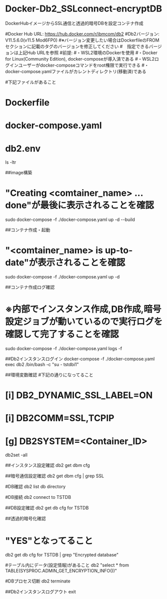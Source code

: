 # Docker-Db2_SSLconnect-encryptDB
DockerHubイメージからSSL通信と透過的暗号DBを設定コンテナ作成

#Docker Hub URL: https://hub.docker.com/r/ibmcom/db2
#Db2バージョン: V11.5.6.0(v11.5 Mod6FP0)
#※バージョン変更したい場合はDockerfileのFROMセクションに記載のタグのバージョンを修正してください
#　指定できるバージョンは上記Hub URLを参照
#前提:
#・WSL2環境のDockerを使用
#・Docker for Linux(Community Edition), docker-composeが導入済である
#・WSL2ログインユーザーがdocker-composeコマンドをroot権限で実行できる
#・docker-compose.yamlファイルがカレントディレクトリ(移動済)である

#下記ファイルがあること
# Dockerfile
# docker-compose.yaml
# db2.env
ls -ltr

##image構築
# "Creating <comtainer_name> ... done"が最後に表示されることを確認
sudo docker-compose -f ./docker-compose.yaml up -d --build

##コンテナ作成・起動
# "<comtainer_name> is up-to-date"が表示されることを確認
sudo docker-compose -f ./docker-compose.yaml up -d

##コンテナ作成ログ確認
# ※内部でインスタンス作成,DB作成,暗号設定ジョブが動いているので実行ログを確認して完了することを確認
sudo docker-compose -f ./docker-compose.yaml logs -f

##Db2インスタンスログイン
docker-compose -f ./docker-compose.yaml exec db2 /bin/bash -c "su - tstdbi1"

##環境変数確認
#下記の通りになってること
# [i] DB2_DYNAMIC_SSL_LABEL=ON
# [i] DB2COMM=SSL,TCPIP
# [g] DB2SYSTEM=<Container_ID>
db2set -all

##インスタンス設定確認
db2 get dbm cfg

##暗号通信設定確認
db2 get dbm cfg | grep SSL

#DB確認
db2 list db directory

#DB接続
db2 connect to TSTDB

##DB設定確認
db2 get db cfg for TSTDB

##透過的暗号化確認
# "YES"となってること
db2 get db cfg for TSTDB | grep "Encrypted database"

#テーブル内にデータ(設定情報)があること
db2 "select * from TABLE(SYSPROC.ADMIN_GET_ENCRYPTION_INFO())"

#DBプロセス切断
db2 terminate

##Db2インスタンスログアウト
exit
